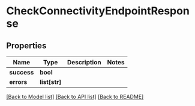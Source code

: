 # CheckConnectivityEndpointResponse

## Properties

Name | Type | Description | Notes
------------ | ------------- | ------------- | -------------
**success** | **bool** |  | 
**errors** | **list[str]** |  | 

[[Back to Model list]](../#documentation-for-models) [[Back to API list]](../#documentation-for-api-endpoints) [[Back to README]](../)


